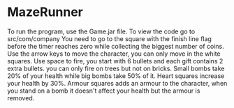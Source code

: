# MazeRunner
To run the program, use the Game.jar file.
To view the code go to src/com/company
You need to go to the square with the finish line flag before the timer reaches zero while collecting the biggest number of coins. 
Use the arrow keys to move the character, you can only move in the white squares.
Use space to fire, you start with 6 bullets and each gift contains 2 extra bullets. you can only fire on trees but not on bricks.
Small bombs take 20% of your health while big bombs take 50% of it.
Heart squares increase your health by 30%.
Armour squares adds an armour to the character, when you stand on a bomb it doesn't affect your health but the armour is removed.

